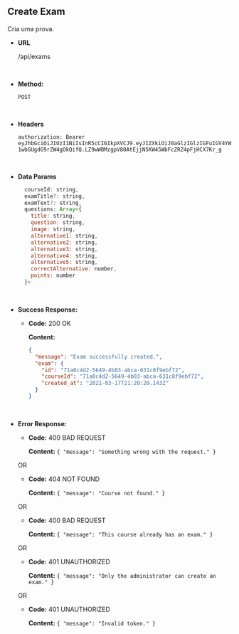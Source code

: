 ## **Create Exam**

Cria uma prova.

- **URL**

  /api/exams

</br>

- **Method:**

  `POST`

</br>

- **Headers**

  `authorization: Bearer eyJhbGciOiJIUzI1NiIsInR5cCI6IkpXVCJ9.eyJIZXkiOiJ0aGlzIGlzIGFuIGV4YW1wbGUgdG9rZW4gOkQifQ.LZ9wWBMzgpV80AtEjjN5KW45WbFcZRZ4pFjHCX7Kr_g`

</br>

- **Data Params**

  ```js
    courseId: string,
    examTitle?: string,
    examText?: string,
    questions: Array<{
      title: string,
      question: string,
      image: string,
      alternative1: string,
      alternative2: string,
      alternative3: string,
      alternative4: string,
      alternative5: string,
      correctAlternative: number,
      points: number
    }>
  ```

</br>

- **Success Response:**

  - **Code:** 200 OK

    **Content:**

    ```json
    {
      "message": "Exam successfully created.",
      "exam": {
        "id": "71a0c4d2-5649-4b03-abca-631c8f9ebf72",
        "courseId": "71a0c4d2-5649-4b03-abca-631c8f9ebf72",
        "created_at": "2021-03-17T21:20:20.143Z"
      }
    }
    ```

</br>

- **Error Response:**

  - **Code:** 400 BAD REQUEST

    **Content:** `{ "message": "Something wrong with the request." }`

  OR

  - **Code:** 404 NOT FOUND

    **Content:** `{ "message": "Course not found." }`

  OR

  - **Code:** 400 BAD REQUEST

    **Content:** `{ "message": "This course already has an exam." }`

  OR

  - **Code:** 401 UNAUTHORIZED

    **Content:** `{ "message": "Only the administrator can create an exam." }`

  OR

  - **Code:** 401 UNAUTHORIZED

    **Content:** `{ "message": "Invalid token." }`

